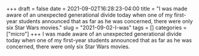 +++draft = falsedate = 2021-09-02T16:28:23-04:00title = "I was made aware of an unexpected generational divide today when one of my first-year students announced that as far as he was concerned, there were only six Star Wars movies."slug = "2021-09-02-I-was"tags = []categories = ["micro"]+++I was made aware of an unexpected generational divide today when one of my first-year students announced that as far as he was concerned, there were only six Star Wars movies.